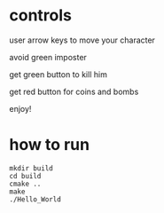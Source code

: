 # controls


user arrow keys to move your character

avoid green imposter

get green button to kill him

get red button for coins and bombs

enjoy!

# how to run
```code
mkdir build
cd build
cmake ..
make
./Hello_World
```
